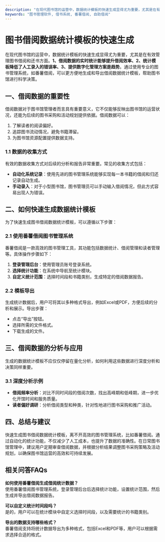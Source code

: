 ```yaml
---
description: "在现代图书馆的运营中，数据统计模板的快速生成显得尤为重要，尤其是在有效管理图书借阅和还书方面。**1、借阅数据的实时统计能够提升借阅效率、2、统计模板降低了人工录入的错误率、3、提供数字化管理方案是趋势**。通过使用专业的图书管理系统，如番薯借阅，可以更方便地生成和导出借阅数据统计模板，帮助图书馆进行科学决策。"
keywords: "图书管理软件, 借书系统, 番薯借阅, 自助借阅"
---
```

# 图书借阅数据统计模板的快速生成

在现代图书馆的运营中，数据统计模板的快速生成显得尤为重要，尤其是在有效管理图书借阅和还书方面。**1、借阅数据的实时统计能够提升借阅效率、2、统计模板降低了人工录入的错误率、3、提供数字化管理方案是趋势**。通过使用专业的图书管理系统，如番薯借阅，可以更方便地生成和导出借阅数据统计模板，帮助图书馆进行科学决策。

## 一、借阅数据的重要性

借阅数据对于图书馆管理者而言具有重要意义，它不仅能够反映出图书馆的运营状况，还能为后续的图书采购和活动规划提供依据。借阅数据可以：

1. 了解读者的阅读偏好。
2. 追踪图书流动情况，避免书籍滞留。
3. 为图书馆资源配置提供数据支持。

### 1.1 数据的收集方式

有效的数据收集方式对后续的分析和报告非常重要。常见的收集方式包括：

- **自动化系统记录**：使用先进的图书管理系统能够实现每一本书籍的借阅和归还记录自动生成。
- **手动录入**：对于小型图书馆，图书管理员可以手动输入借阅情况，但此方式容易出现人为错误。

## 二、如何快速生成数据统计模板

为了快速生成图书借阅数据统计模板，可以遵循以下步骤：

### 2.1 使用番薯借阅图书管理系统

番薯借阅是一款高效的图书管理工具，其功能包括数据统计、借阅管理和读者管理等。具体操作步骤如下：

1. **登录管理后台**：使用管理员账号登录系统。
2. **选择统计功能**：在系统中导航至统计模块。
3. **自定义统计范围**：选择时间段和书籍类别，生成特定的借阅数据报告。

### 2.2 模板导出

生成统计数据后，用户可将其以多种格式导出，例如Excel或PDF，方便后续的分析和展示。导出步骤：

- 点击“导出”按钮。
- 选择所需的文件格式。
- 下载生成的文件。

## 三、借阅数据的分析与应用

生成的数据统计模板不应仅仅停留在量化分析，如何利用这些数据进行深度分析和决策同样重要。

### 3.1 深度分析示例

- **借阅频率分析**：对比不同时间段的借阅次数，找出高峰期和低峰期，进一步优化开馆时间和服务质量。
- **读者偏好调研**：分析借阅类型和种类，针对性地进行图书采购和推广活动。

## 四、总结与建议

快速生成图书借阅数据统计模板，离不开高效的图书管理系统，比如番薯借阅。通过自动化的统计功能，不仅减少了人工成本，也提升了数据的准确性。在日常图书馆管理中，建议用户定期审查借阅数据，并根据分析结果调整图书采购策略及活动规划，以确保图书馆运营的高效和可持续发展。

## 相关问答FAQs

**如何使用番薯借阅生成借阅统计数据？**  
使用番薯借阅图书管理系统，登录管理后台后选择统计功能，设置统计范围，然后生成并导出借阅数据报告。

**可以自定义统计时间段吗？**  
是的，用户可以在统计模块中自定义选择时间段，以及需要统计的书籍类别。

**导出的数据支持哪些格式？**  
番薯借阅支持将统计数据导出为多种格式，包括Excel和PDF等，用户可以根据需求选择合适的格式。
